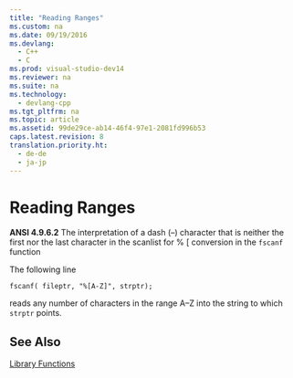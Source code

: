 ```yaml
---
title: "Reading Ranges"
ms.custom: na
ms.date: 09/19/2016
ms.devlang: 
  - C++
  - C
ms.prod: visual-studio-dev14
ms.reviewer: na
ms.suite: na
ms.technology: 
  - devlang-cpp
ms.tgt_pltfrm: na
ms.topic: article
ms.assetid: 99de29ce-ab14-46f4-97e1-2081fd996b53
caps.latest.revision: 8
translation.priority.ht: 
  - de-de
  - ja-jp
---
```

# Reading Ranges
**ANSI 4.9.6.2** The interpretation of a dash (–) character that is neither the first nor the last character in the scanlist for % [ conversion in the `fscanf` function  
  
 The following line  
  
```  
fscanf( fileptr, "%[A-Z]", strptr);  
```  
  
 reads any number of characters in the range A–Z into the string to which `strptr` points.  
  
## See Also  
 [Library Functions](../vs140/Library-Functions.md)